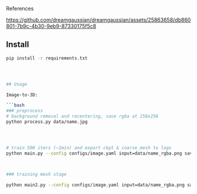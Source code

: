 References

https://github.com/dreamgaussian/dreamgaussian/assets/25863658/db860801-7b9c-4b30-9eb9-87330175f5c8



## Install

```bash
pip install -r requirements.txt




## Usage

Image-to-3D:

```bash
### preprocess
# background removal and recentering, save rgba at 256x256
python process.py data/name.jpg




# train 500 iters (~1min) and export ckpt & coarse_mesh to logs
python main.py --config configs/image.yaml input=data/name_rgba.png save_path=name



### training mesh stage

python main2.py --config configs/image.yaml input=data/name_rgba.png save_path=name





